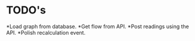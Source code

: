 # TODO's

*Load graph from database.
*Get flow from API.
*Post readings using the API.
*Polish recalculation event. 
